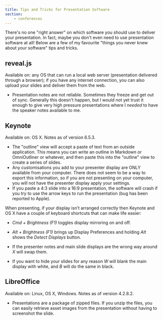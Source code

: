 ```yaml
---
title: Tips and Tricks for Presentation Software
section:
    - conferences
---
```


There's no one "right answer" on which software you should use to deliver your presentation. In fact, maybe you don't even need to use presentation software at all! Below are a few of my favourite "things you never knew about your software" tips and tricks.

## reveal.js

Available on: any OS that can run a local web server (presentation delivered through a browser); if you have any internet connection, you can also upload your slides and deliver them from the web.

- Presentation notes are not reliable. Sometimes they freeze and get out of sync. Generally this doesn't happen, but I would not yet trust it enough to give very high pressure presentations where I *needed* to have the speaker notes available to me.

## Keynote

Available on: OS X. Notes as of version 6.5.3.

- The "outline" view will accept a paste of text from an outside application. This means you can write an outline in Markdown or OmniOutliner or whatever, and then paste this into the "outline" view to create a series of slides.
- Any customisations you add to your presenter display are ONLY available from your computer. There does not seem to be a way to export this information, so if you are not presenting on your computer, you will not have the presenter display apply your settings.
- If you paste a 4:3 slide into a 16:9 presentation, the software will crash if you try to use the arrow keys to run the presentation (bug has been reported to Apple).

When presenting, if your display isn’t arranged correctly then Keynote and OS X have a couple of keyboard shortcuts that can make life easier:

- _Cmd + Brightness (F1)_ toggles display mirroring on and off.
- _Alt + Brightness (F1)_ brings up Display Preferences and holding _Alt_ shows the _Detect Displays_ button.

- If the presenter notes and main slide displays are the wrong way around _X_ will swap them.
- If you want to hide your slides for any reason _W_ will blank the main display with white, and _B_ will do the same in black.


## LibreOffice

Available on: Linux, OS X, Windows. Notes as of version 4.2.8.2.

- Presentations are a package of zipped files. If you unzip the files, you can easily retrieve asset images from the presentation without having to screenshot the slide.
